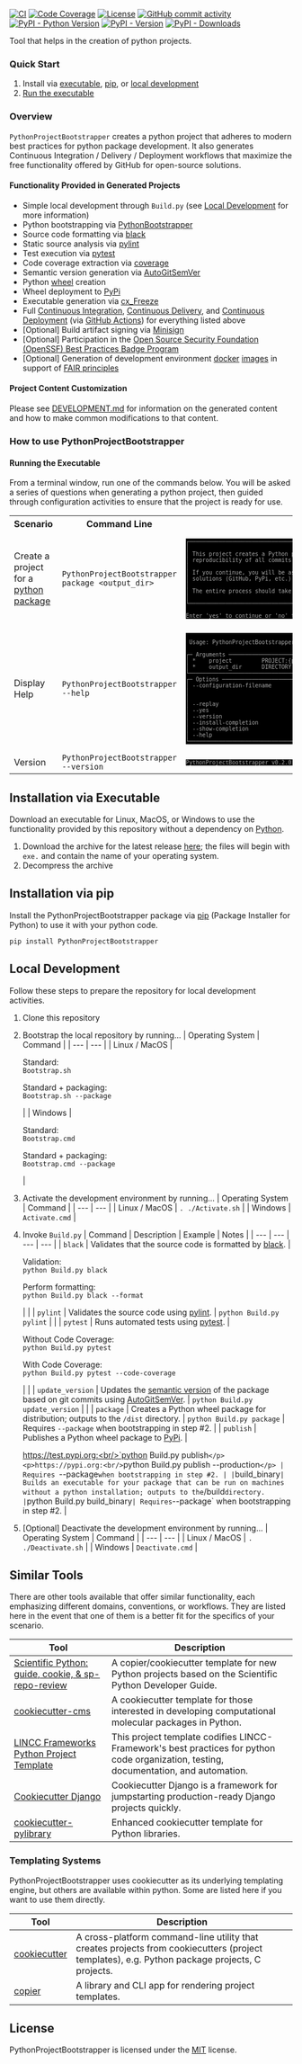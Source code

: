 [![CI](https://github.com/gt-sse-center/PythonProjectBootstrapper/actions/workflows/standard.yaml/badge.svg?event=push)](https://github.com/gt-sse-center/PythonProjectBootstrapper/actions/workflows/standard.yaml)
[![Code Coverage](https://img.shields.io/endpoint?url=https://gist.githubusercontent.com/davidbrownell/2f9d770d13e3a148424f374f74d41f4b/raw/PythonProjectBootstrapper_coverage.json)](https://github.com/gt-sse-center/PythonProjectBootstrapper/actions)
[![License](https://img.shields.io/github/license/gt-sse-center/PythonProjectBootstrapper?color=dark-green)](https://github.com/gt-sse-center/PythonProjectBootstrapper/blob/master/LICENSE.txt)
[![GitHub commit activity](https://img.shields.io/github/commit-activity/y/gt-sse-center/PythonProjectBootstrapper?color=dark-green)](https://github.com/gt-sse-center/PythonProjectBootstrapper/commits/main/)
[![PyPI - Python Version](https://img.shields.io/pypi/pyversions/PythonProjectBootstrapper?color=dark-green)](https://pypi.org/project/pythonprojectbootstrapper/)
[![PyPI - Version](https://img.shields.io/pypi/v/PythonProjectBootstrapper?color=dark-green)](https://pypi.org/project/pythonprojectbootstrapper/)
[![PyPI - Downloads](https://img.shields.io/pypi/dm/PythonProjectBootstrapper)](https://pypistats.org/packages/pythonprojectbootstrapper)


Tool that helps in the creation of python projects.

### Quick Start

1. Install via [executable](#installation-via-executable), [pip](#installation-via-pip), or [local development](#local-development)
2. [Run the executable](#running-the-executable)

### Overview

`PythonProjectBootstrapper` creates a python project that adheres to modern best practices for python package development. It also generates Continuous Integration / Delivery / Deployment workflows that maximize the free functionality offered by GitHub for open-source solutions.

#### Functionality Provided in Generated Projects

- Simple local development through `Build.py` (see [Local Development](#local-development) for more information)
- Python bootstrapping via [PythonBootstrapper](https://github.com/davidbrownell/PythonBootstrapper)
- Source code formatting via [black](https://github.com/psf/black)
- Static source analysis via [pylint](https://github.com/pylint-dev/pylint)
- Test execution via [pytest](https://docs.pytest.org/)
- Code coverage extraction via [coverage](https://coverage.readthedocs.io/)
- Semantic version generation via [AutoGitSemVer](https://github.com/davidbrownell/AutoGitSemVer)
- Python [wheel](https://pythonwheels.com/) creation
- Wheel deployment to [PyPi](https://pypi.org)
- Executable generation via [cx_Freeze](https://marcelotduarte.github.io/cx_Freeze/)
- Full [Continuous Integration](https://en.wikipedia.org/wiki/Continuous_integration), [Continuous Delivery](https://en.wikipedia.org/wiki/Continuous_delivery), and [Continuous Deployment](https://en.wikipedia.org/wiki/Continuous_deployment) (via [GitHub Actions](https://github.com/features/actions)) for everything listed above
- [Optional] Build artifact signing via [Minisign](https://jedisct1.github.io/minisign/)
- [Optional] Participation in the [Open Source Security Foundation (OpenSSF) Best Practices Badge Program](https://www.bestpractices.dev/)
- [Optional] Generation of development environment [docker](https://www.docker.com/) [images](https://aws.amazon.com/compare/the-difference-between-docker-images-and-containers/) in support of [FAIR principles](https://www.go-fair.org/fair-principles/)

#### Project Content Customization

Please see [DEVELOPMENT.md](https://github.com/gt-sse-center/PythonProjectBootstrapper/blob/main/DEVELOPMENT.md) for information on the generated content and how to make common modifications to that content.

### How to use PythonProjectBootstrapper

#### Running the Executable

From a terminal window, run one of the commands below. You will be asked a series of questions when generating a python project, then guided through configuration activities to ensure that the project is ready for use.

<table>
    <tr>
        <th>Scenario</th>
        <th>Command Line</th>
        <th>Output</th>
    </tr>
    <tr>
        <td>Create a project for a <a href="https://packaging.python.org/en/latest/" target="_blank">python package</a></td>
        <td><code>PythonProjectBootstrapper package &lt;output_dir&gt;</code></td>
        <td>
<pre style="background-color: black; color: #AAAAAA; font-size: .75em">
┌──────────────────────────────────────────────────────────────────────────────── Python Package ─────────────────────────────────────────────────────────────────────────────────┐
│                                                                                                                                                                                 │
│ This project creates a Python package hosted on GitHub that uploads a Python wheel to PyPi. It also includes opt-in functionality to create docker images that ensure the exact │
│ reproducibility of all commits (which is especially useful for scientific software).                                                                                            │
│                                                                                                                                                                                 │
│ If you continue, you will be asked a series of questions about your project and given step-by-step instructions on how to set up your project so that it works with 3rd party   │
│ solutions (GitHub, PyPi, etc.).                                                                                                                                                 │
│                                                                                                                                                                                 │
│ The entire process should take about 20 minutes to complete.                                                                                                                    │
│                                                                                                                                                                                 │
└─────────────────────────────────────────────────────────────────────────────────────────────────────────────────────────────────────────────────────────────────────────────────┘
&nbsp;
Enter 'yes' to continue or 'no' to exit:
</pre>
       </td>
    </tr>
    <tr>
        <td>Display Help</td>
        <td><code>PythonProjectBootstrapper --help</code></td>
        <td>
<pre style="background-color: black; color: #AAAAAA; font-size: .75em">&nbsp;
 Usage: PythonProjectBootstrapper [OPTIONS] PROJECT:{package} OUTPUT_DIR
&nbsp;
┌─ Arguments ─────────────────────────────────────────────────────────────────────────────────────────────────────────────────────────────────────────────────────────────────────┐
│ *    project         PROJECT:{package}  Project to build. [default: None] [required]                                                                                            │
│ *    output_dir      DIRECTORY          Directory to populate. [default: None] [required]                                                                                       │
└─────────────────────────────────────────────────────────────────────────────────────────────────────────────────────────────────────────────────────────────────────────────────┘
┌─ Options ───────────────────────────────────────────────────────────────────────────────────────────────────────────────────────────────────────────────────────────────────────┐
│ --configuration-filename        FILE                             Filename that contains template configuration values; see                                                      │
│                                                                  <a href="https://cookiecutter.readthedocs.io/en/stable/advanced/user_config.html">https://cookiecutter.readthedocs.io/en/stable/advanced/user_config.html</a> for more info.                         │
│                                                                  [default: None]                                                                                                │
│ --replay                                                         Do not prompt for input, instead read from saved json.                                                         │
│ --yes                                                            Answer yes to all prompts.                                                                                     │
│ --version                                                        Display the current version and exit.                                                                          │
│ --install-completion            [bash|zsh|fish|powershell|pwsh]  Install completion for the specified shell. [default: None]                                                    │
│ --show-completion               [bash|zsh|fish|powershell|pwsh]  Show completion for the specified shell, to copy it or customize the installation. [default: None]             │
│ --help                                                           Show this message and exit.                                                                                    │
└─────────────────────────────────────────────────────────────────────────────────────────────────────────────────────────────────────────────────────────────────────────────────┘</pre>
        </td>
    </tr>
    <tr>
        <td>Version</td>
        <td><code>PythonProjectBootstrapper --version</code></td>
        <td>
<pre style="background-color: black; color: #AAAAAA; font-size: .75em">PythonProjectBootstrapper v0.2.0</pre>
        </td>
    </tr>
</table>

## Installation via Executable

Download an executable for Linux, MacOS, or Windows to use the functionality provided by this repository without a dependency on [Python](https://www.python.org).

1. Download the archive for the latest release [here](https://github.com/gt-sse-center/PythonProjectBootstrapper/releases/latest); the files will begin with `exe.` and contain the name of your operating system.
2. Decompress the archive

## Installation via pip

Install the PythonProjectBootstrapper package via [pip](https://pip.pypa.io/en/stable/) (Package Installer for Python) to use it with your python code.

`pip install PythonProjectBootstrapper`

## Local Development

Follow these steps to prepare the repository for local development activities.

1) Clone this repository
2) Bootstrap the local repository by running...
    | Operating System | Command |
    | --- | --- |
    | Linux / MacOS | <p>Standard:<br/>`Bootstrap.sh`</p><p>Standard + packaging:<br/>`Bootstrap.sh --package`</p> |
    | Windows | <p>Standard:<br/>`Bootstrap.cmd`</p><p>Standard + packaging:<br/>`Bootstrap.cmd --package`</p> |
3) Activate the development environment by running...
    | Operating System | Command |
    | --- | --- |
    | Linux / MacOS | `. ./Activate.sh` |
    | Windows | `Activate.cmd` |
4) Invoke `Build.py`
    | Command | Description | Example | Notes |
    | --- | --- | --- | --- |
    | `black` | Validates that the source code is formatted by [black](https://github.com/psf/black). | <p>Validation:<br/>`python Build.py black`</p><p>Perform formatting:<br/>`python Build.py black --format`</p> | |
    | `pylint` | Validates the source code using [pylint](https://github.com/pylint-dev/pylint). | `python Build.py pylint` | |
    | `pytest` | Runs automated tests using [pytest](https://docs.pytest.org/). | <p>Without Code Coverage:<br/>`python Build.py pytest`</p><p>With Code Coverage:<br/>`python Build.py pytest --code-coverage`</p> | |
    | `update_version` | Updates the [semantic version](https://semver.org/) of the package based on git commits using [AutoGitSemVer](https://github.com/davidbrownell/AutoGitSemVer). | `python Build.py update_version` | |
    | `package` | Creates a Python wheel package for distribution; outputs to the `/dist` directory. | `python Build.py package` | Requires `--package` when bootstrapping in step #2. |
    | `publish` | Publishes a Python wheel package to [PyPi](https://pypi.org/). | <p>https://test.pypi.org:<br/>`python Build.py publish`</p><p>https://pypi.org:<br/>`python Build.py publish --production`</p> | Requires `--package` when bootstrapping in step #2. |
    | `build_binary` | Builds an executable for your package that can be run on machines without a python installation; outputs to the `/build` directory. | `python Build.py build_binary` | Requires `--package` when bootstrapping in step #2. |

5) \[Optional] Deactivate the development environment by running...
    | Operating System | Command |
    | --- | --- |
    | Linux / MacOS | `. ./Deactivate.sh` |
    | Windows | `Deactivate.cmd` |

## Similar Tools

There are other tools available that offer similar functionality, each emphasizing different domains, conventions, or workflows. They are listed here in the event that one of them is a better fit for the specifics of your scenario.

| Tool | Description |
| --- | --- |
| [Scientific Python: guide, cookie, & sp-repo-review](https://github.com/scientific-python/cookie) | A copier/cookiecutter template for new Python projects based on the Scientific Python Developer Guide. |
| [cookiecutter-cms](https://github.com/MolSSI/cookiecutter-cms) | A cookiecutter template for those interested in developing computational molecular packages in Python. |
| [LINCC Frameworks Python Project Template](https://github.com/lincc-frameworks/python-project-template) | This project template codifies LINCC-Framework's best practices for python code organization, testing, documentation, and automation. |
| [Cookiecutter Django](https://github.com/cookiecutter/cookiecutter-django) | Cookiecutter Django is a framework for jumpstarting production-ready Django projects quickly. |
| [cookiecutter-pylibrary](https://github.com/ionelmc/cookiecutter-pylibrary) | Enhanced cookiecutter template for Python libraries. |

### Templating Systems

PythonProjectBootstrapper uses cookiecutter as its underlying templating engine, but others are available within python. Some are listed here if you want to use them directly.

| Tool | Description |
| --- | --- |
| [cookiecutter](https://github.com/cookiecutter/cookiecutter) | A cross-platform command-line utility that creates projects from cookiecutters (project templates), e.g. Python package projects, C projects. |
| [copier](https://github.com/copier-org/copier) | A library and CLI app for rendering project templates. |

## License

PythonProjectBootstrapper is licensed under the <a href="https://choosealicense.com/licenses/mit/" target="_blank">MIT</a> license.
